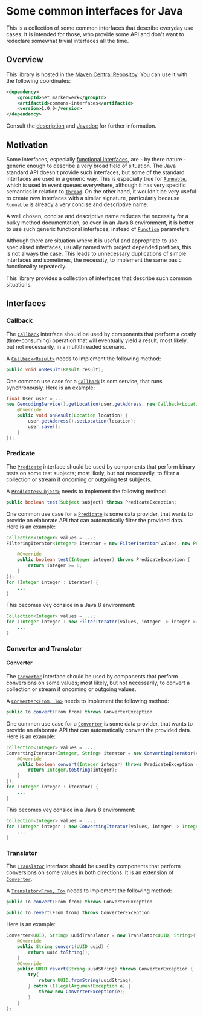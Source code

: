 # Some common interfaces for Java

This is a collection of some common interfaces that describe everyday use cases. It is intended for those, who provide some API and don't want to redeclare somewhat trivial interfaces all the time.

## Overview

This library is hosted in the [Maven Central Repositoy](http://search.maven.org/#artifactdetails|net.markenwerk|commons-interfaces|1.0.0|jar). You can use it with the following coordinates:

```xml
<dependency>
	<groupId>net.markenwerk</groupId>
	<artifactId>commons-interfaces</artifactId>
	<version>1.0.0</version>
</dependency>
```

Consult the [description](#interfaces) and [Javadoc](http://markenwerk.github.io/java-commons-interfaces/javadoc/1.0.0/index.html) for further information.

## Motivation

Some interfaces, especially [functional interfaces](https://docs.oracle.com/javase/8/docs/api/java/lang/FunctionalInterface.html), are - by there nature - generic enough to describe a very broad field of situation. The Java standard API doesn't provide such interfaces, but some of the standard interfaces are used in a generic way. This is especially true for [`Runnable`][Runnable], which is used in event queues everywhere, although it has very specific semantics in relation to [`Thread`][Thread]. On the other hand, it wouldn't be very useful to create new interfaces with a similar signature, particularly because `Runnable` is already a very concise and descriptive name. 

A well chosen, concise and descriptive name reduces the necessity for a bulky method documentation, so even in an Java 8 environment, it is better to use such generic functional interfaces, instead of [`Function`][Function] parameters.

Although there are situation where it is useful and appropriate to use specialised interfaces, usually named with project depended prefixes, this is not always the case. This leads to unnecessary duplications of simple interfaces and sometimes, the necessity, to implement the same basic functionality repeatedly.

This library provides a collection of interfaces that describe such common situations.

## Interfaces

### Callback

The [`Callback`][Callback] interface should be used by components that perform a costly (time-consuming) operation that will eventually yield a result; most likely, but not necessarily, in a multithreaded scenario.

A [`Callback<Result>`][Callback] needs to implement the following method:

```java
public void onResult(Result result);
```

One common use case for a [`Callback`][Callback] is som service, that runs synchronously. Here is an example:

```java
final User user = ... 
new GeocodingService().getLocation(user.getAddress, new Callback<Location>(){
	@Override
	public void onResult(Location location) {
		user.getAddress().setLocation(location);
		user.save();
	}			
});
```

### Predicate

The [`Predicate`][Predicate] interface should be used by components that perform binary tests on some test subjects; most likely, but not necessarily, to filter a collection or stream if oncoming or outgoing test subjects.

A [`Predicate<Subject>`][Predicate] needs to implement the following method:

```java
public boolean test(Subject subject) throws PredicateException;
```

One common use case for a [`Predicate`][Predicate] is some data provider, that wants to provide an elaborate API that can automatically filter the provided data. Here is an example:

```java
Collection<Integer> values = ...;
FilteringIterator<Integer> iterator = new FilterIterator(values, new Predicate<Integer>() {

	@Override
	public boolean test(Integer integer) throws PredicateException {
		return integer >= 0;
	}
});
for (Integer integer : iterator) {
	...
}
```

This becomes vey consice in a Java 8 environment:

```java
Collection<Integer> values = ...;
for (Integer integer : new FilterIterator(values, integer -> integer >= 0)) {
	...
}
```

### Converter and Translator

#### Converter

The [`Converter`][Converter] interface should be used by components that perform conversions on some values; most likely, but not necessarily, to convert a collection or stream if oncoming or outgoing values.

A [`Converter<From, To>`][Converter] needs to implement the following method:

```java
public To convert(From from) throws ConverterException
```

One common use case for a [`Converter`][Converter] is some data provider, that wants to provide an elaborate API that can automatically convert the provided data. Here is an example:

```java
Collection<Integer> values = ...;
ConvertingIterator<Integer, String> iterator = new ConvertingIterator(values, new Converter<Integer, String>() {
	@Override
	public boolean convert(Integer integer) throws PredicateException {
		return Integer.toString(integer);
	}
});
for (Integer integer : iterator) {
	...
}
```
This becomes vey consice in a Java 8 environment:

```java
Collection<Integer> values = ...;
for (Integer integer : new ConvertingIterator(values, integer -> Integer.toString(integer))) {
	...
}
```

### Translator

The [`Translator`][Translator] interface should be used by components that perform conversions on some values in both directions. It is an extension of [`Converter`][Converter].

A [`Translator<From, To>`][Translator] needs to implement the following method:

```java
public To convert(From from) throws ConverterException

public To revert(From from) throws ConverterException

```

Here is an example:


```java
Converter<UUID, String> uuidTranslator = new Translator<UUID, String>() {
	@Override
	public String convert(UUID uuid) {
		return uuid.toString();
	}
	@Override
	public UUID revert(String uuidString) throws ConverterException {
		try{
			return UUID.fromString(uuidString);
		} catch (IllegalArgumentException e) {
			throw new ConverterException(e);
		}
	}
};
```






[Callback]: http://markenwerk.github.io/java-commons-interfaces/javadoc/1.1.1/index.html?net/markenwerk/commoins/interfaces/Callback.html
[Converter]: http://markenwerk.github.io/java-commons-interfaces/javadoc/1.1.1/index.html?net/markenwerk/commoins/interfaces/Converter.html
[Factory]: http://markenwerk.github.io/java-commons-interfaces/javadoc/1.1.1/index.html?net/markenwerk/commoins/interfaces/Factory.html
[Predicate]: http://markenwerk.github.io/java-commons-interfaces/javadoc/1.1.1/index.html?net/markenwerk/commoins/interfaces/Predicate.html
[Producer]: http://markenwerk.github.io/java-commons-interfaces/javadoc/1.1.1/index.html?net/markenwerk/commoins/interfaces/Producer.html
[Provider]: http://markenwerk.github.io/java-commons-interfaces/javadoc/1.1.1/index.html?net/markenwerk/commoins/interfaces/Provider.html
[Translator]: http://markenwerk.github.io/java-commons-interfaces/javadoc/1.1.1/index.html?net/markenwerk/commoins/interfaces/Translator.html

[Function]: http://docs.oracle.com/javase/8/docs/api/index.html?java/util/function/Function.html
[Runnable]: http://docs.oracle.com/javase/6/docs/api/index.html?java/io/Runnable.html
[Thread]: http://docs.oracle.com/javase/6/docs/api/index.html?java/io/Thread.html
